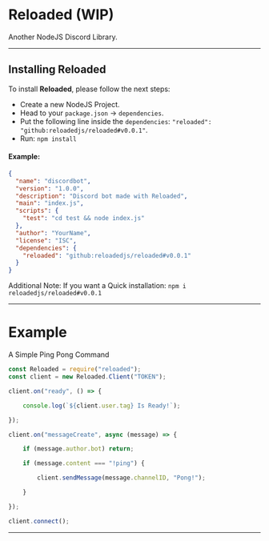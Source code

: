 # Reloaded (WIP)

Another NodeJS Discord Library.

---

## Installing Reloaded

To install **Reloaded**, please follow the next steps:

- Create a new NodeJS Project.
- Head to your `package.json` -> `dependencies`.
- Put the following line inside the `dependencies`: `"reloaded": "github:reloadedjs/reloaded#v0.0.1"`.
- Run: `npm install`

#### Example:

```json
{
  "name": "discordbot",
  "version": "1.0.0",
  "description": "Discord bot made with Reloaded",
  "main": "index.js",
  "scripts": {
    "test": "cd test && node index.js"
  },
  "author": "YourName",
  "license": "ISC",
  "dependencies": {
    "reloaded": "github:reloadedjs/reloaded#v0.0.1"
  }
}

```

Additional Note: If you want a Quick installation: `npm i reloadedjs/reloaded#v0.0.1`

---

# Example

A Simple Ping Pong Command

```js
const Reloaded = require("reloaded");
const client = new Reloaded.Client("TOKEN");

client.on("ready", () => {

    console.log(`${client.user.tag} Is Ready!`);

});

client.on("messageCreate", async (message) => {

    if (message.author.bot) return;

    if (message.content === "!ping") {

        client.sendMessage(message.channelID, "Pong!");

    }

});

client.connect();

```

---

